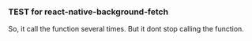 ### TEST for react-native-background-fetch

So, it call the function several times. But it dont stop calling the function.

